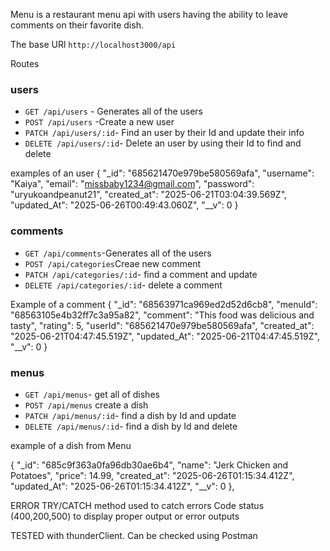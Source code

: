 Menu 
is a restaurant menu api with users having the ability to leave comments on their favorite dish.

The base URl `http://localhost3000/api`

Routes


### users
- `GET /api/users` - Generates all of the users
- `POST /api/users` -Create a new user
- `PATCH /api/users/:id`- Find an user by their Id and update their info
- `DELETE /api/users/:id`- Delete an user by using their Id to find and delete

examples of an user
{
"_id": "685621470e979be580569afa",
    "username": "Kaiya",
    "email": "missbaby1234@gmail.com",
    "password": "uryukoandpeanut21",
    "created_at": "2025-06-21T03:04:39.569Z",
    "updated_At": "2025-06-26T00:49:43.060Z",
    "__v": 0
}
### comments
- `GET /api/comments`-Generates all of the users
- `POST /api/categories`Creae new comment
- `PATCH /api/categories/:id`- find a comment and update
- `DELETE /api/categories/:id`- delete a comment

Example of a comment
 {
    "_id": "68563971ca969ed2d52d6cb8",
    "menuId": "68563105e4b32ff7c3a95a82",
    "comment": "This food was delicious and tasty",
    "rating": 5,
    "userId": "685621470e979be580569afa",
    "created_at": "2025-06-21T04:47:45.519Z",
    "updated_At": "2025-06-21T04:47:45.519Z",
    "__v": 0
  }

### menus
- `GET /api/menus`- get all of dishes
- `POST /api/menus` create a dish
- `PATCH /api/menus/:id`- find a dish by Id and update
- `DELETE /api/menus/:id`- find a dish by Id and delete

 example of a dish from Menu

{
    "_id": "685c9f363a0fa96db30ae6b4",
    "name": "Jerk Chicken and Potatoes",
    "price": 14.99,
    "created_at": "2025-06-26T01:15:34.412Z",
    "updated_At": "2025-06-26T01:15:34.412Z",
    "__v": 0
  },


  ERROR
  TRY/CATCH method used to catch errors 
  Code status (400,200,500) to display proper output or error outputs

  TESTED
  with thunderClient.
Can be checked using Postman